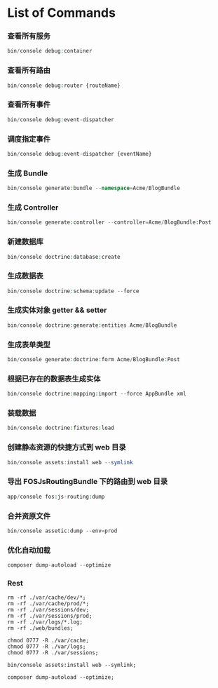 
# List of Commands

### 查看所有服务

```php
bin/console debug:container
```

### 查看所有路由

```php
bin/console debug:router {routeName}
```

### 查看所有事件

```php
bin/console debug:event-dispatcher
```

### 调度指定事件

```php
bin/console debug:event-dispatcher {eventName}
```

### 生成 Bundle

```php
bin/console generate:bundle --namespace=Acme/BlogBundle
```

### 生成 Controller

```php
bin/console generate:controller --controller=Acme/BlogBundle:Post
```

### 新建数据库

```php
bin/console doctrine:database:create
```

### 生成数据表
```php
bin/console doctrine:schema:update --force
```

### 生成实体对象 getter && setter

```php
bin/console doctrine:generate:entities Acme/BlogBundle
```

### 生成表单类型
```php
bin/console generate:doctrine:form Acme/BlogBundle:Post
```

### 根据已存在的数据表生成实体

```php
bin/console doctrine:mapping:import --force AppBundle xml
```

### 装载数据

```php
bin/console doctrine:fixtures:load
```

### 创建静态资源的快捷方式到 web 目录

```php
bin/console assets:install web --symlink
```

### 导出 FOSJsRoutingBundle 下的路由到 web 目录

```php
app/console fos:js-routing:dump
```

### 合并资原文件

```php
bin/console assetic:dump --env=prod
```

### 优化自动加载

```php
composer dump-autoload --optimize
```

### Rest

```
rm -rf ./var/cache/dev/*;
rm -rf ./var/cache/prod/*;
rm -rf ./var/sessions/dev;
rm -rf ./var/sessions/prod;
rm -rf ./var/logs/*.log;
rm -rf ./web/bundles;

chmod 0777 -R ./var/cache;
chmod 0777 -R ./var/logs;
chmod 0777 -R ./var/sessions;

bin/console assets:install web --symlink;

composer dump-autoload --optimize;
```
